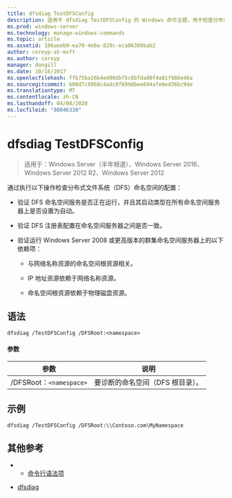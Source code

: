 ```yaml
---
title: dfsdiag TestDFSConfig
description: 适用于 dfsdiag TestDFSConfig 的 Windows 命令主题，用于检查分布式文件系统（DFS）命名空间的配置。
ms.prod: windows-server
ms.technology: manage-windows-commands
ms.topic: article
ms.assetid: 106aeeb9-ea79-4e6e-829c-eca06309bab2
author: coreyp-at-msft
ms.author: coreyp
manager: dongill
ms.date: 10/16/2017
ms.openlocfilehash: ffb75ba26b4ed90dbf5c8bfda80f4a81f986e46a
ms.sourcegitcommit: b00d7c8968c4adc8f699dbee694afe6ed36bc9de
ms.translationtype: MT
ms.contentlocale: zh-CN
ms.lasthandoff: 04/08/2020
ms.locfileid: "80846330"
---
```

# <a name="dfsdiag-testdfsconfig"></a>dfsdiag TestDFSConfig

>适用于：Windows Server（半年频道）、Windows Server 2016、Windows Server 2012 R2、Windows Server 2012

通过执行以下操作检查分布式文件系统（DFS）命名空间的配置：  
  
-   验证 DFS 命名空间服务是否正在运行，并且其启动类型在所有命名空间服务器上是否设置为自动。  
  
-   验证 DFS 注册表配置在命名空间服务器之间是否一致。  
  
-   验证运行 Windows Server 2008 或更高版本的群集命名空间服务器上的以下依赖项：  
  
    -   与网络名称资源的命名空间根资源相关。  
  
    -   IP 地址资源依赖于网络名称资源。  
  
    -   命名空间根资源依赖于物理磁盘资源。

## <a name="syntax"></a>语法  
  
```  
dfsdiag /TestDFSConfig /DFSRoot:<namespace>  
```  
  
#### <a name="parameters"></a>参数  
  
|       参数       |               说明               |
|-----------------------|-----------------------------------------|
| /DFSRoot：`<namespace>` | 要诊断的命名空间（DFS 根目录）。 |
  
## <a name="examples"></a><a name=BKMK_Examples></a>示例  
  
```  
dfsdiag /TestDFSConfig /DFSRoot:\\Contoso.com\MyNamespace  
```  
  
## <a name="additional-references"></a>其他参考  
  
-   - [命令行语法项](command-line-syntax-key.md)  
  
-   [dfsdiag](dfsdiag.md)  
  

